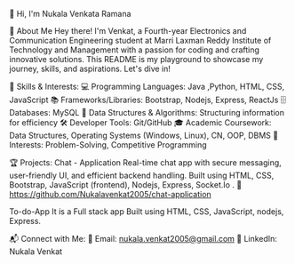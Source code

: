 
👋 Hi, I'm Nukala Venkata Ramana
      
📌 About Me
Hey there! I'm Venkat, a Fourth-year Electronics and Communication Engineering student at Marri Laxman Reddy Institute of Technology and Management with a passion for coding and crafting innovative solutions. This README is my playground to showcase my journey, skills, and aspirations. Let's dive in!
      
🚀 Skills & Interests:
💻 Programming Languages: Java ,Python, HTML, CSS, JavaScript
📚 Frameworks/Libraries: Bootstrap, Nodejs, Express, ReactJs
🗄️ Databases: MySQL
🧩 Data Structures & Algorithms: Structuring information for efficiency
🛠️ Developer Tools: Git/GitHub
🎓 Academic Coursework: Data Structures, Operating Systems (Windows, Linux), CN, OOP, DBMS
🎯 Interests: Problem-Solving, Competitive Programming
      
🏆 Projects:
Chat - Application
Real-time chat app with secure messaging, user-friendly UI, and efficient backend handling.
Built using HTML, CSS, Bootstrap, JavaScript (frontend), Nodejs, Express, Socket.Io .
🔗 https://github.com/Nukalavenkat2005/chat-application
      
To-do-App
It is a Full stack app
Built using HTML, CSS, JavaScript, nodejs, Express.
      
📬 Connect with Me:
📧 Email: nukala.venkat2005@gmail.com
💼 LinkedIn: Nukala Venkat



